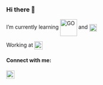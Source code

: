 ### Hi there 👋
I’m currently learning <img align="center" alt="GO" width="45px" src="https://blog.golang.org/go-brand/Go-Logo/SVG/Go-Logo_Blue.svg" /> and <img align="center" alt="GO" width="20px" src="https://cdn.jsdelivr.net/npm/simple-icons@v3/icons/python.svg" />

Working at <img align="center" alt="codeSTACKr | NVIDIA" width="22px" src="https://cdn.jsdelivr.net/npm/simple-icons@v3/icons/nvidia.svg" />

#### Connect with me: 

[<img align="left" alt="codeSTACKr | LinkedIn" width="22px" src="https://cdn.jsdelivr.net/npm/simple-icons@v3/icons/linkedin.svg" />][linkedin]

[linkedin]: https://www.linkedin.com/in/chaitanyasd/
